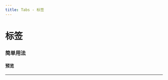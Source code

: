 ```yaml
---
title: Tabs - 标签
---
```

# 标签
### 简单用法
#### 预览
<hr><br>
<ClientOnly>
  <tabs-demo></tabs-demo>
</ClientOnly>